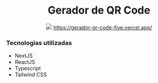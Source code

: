 <div>
    <div align = "center">
        <h1>Gerador de QR Code</h1>
        <img src="https://user-images.githubusercontent.com/47988061/152659105-6e12f570-5bfc-4dff-a768-32967d5a2cb9.jpg"/>
        <a href="https://gerador-qr-code-five.vercel.app/" target="_blank">https://gerador-qr-code-five.vercel.app/</a>
    </div>
    <h3>Tecnologias utilizadas</h3>
    <ul>
        <li>NextJS</li>
        <li>ReactJS</li>
        <li>Typescript</li>
        <li>Tailwind CSS</li>
    </ul>
</div>